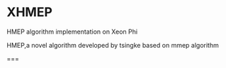 XHMEP
=====

HMEP  algorithm implementation on Xeon Phi


HMEP,a novel algorithm developed by tsingke based on mmep algorithm

===
